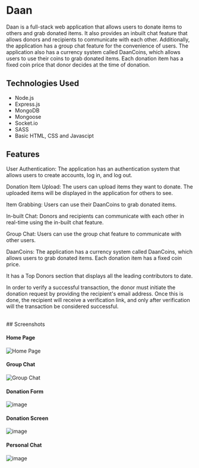 # Daan

Daan is a full-stack web application that allows users to donate items to others and grab donated items. It also provides an inbuilt chat feature that allows donors and recipients to communicate with each other. Additionally, the application has a group chat feature for the convenience of users. The application also has a currency system called DaanCoins, which allows users to use their coins to grab donated items. Each donation item has a fixed coin price that donor decides at the time of donation.

## Technologies Used

* Node.js
* Express.js
* MongoDB
* Mongoose
* Socket.io
* SASS
* Basic HTML, CSS and Javascipt

## Features

User Authentication: The application has an authentication system that allows users to create accounts, log in, and log out.

Donation Item Upload: The users can upload items they want to donate. The uploaded items will be displayed in the application for others to see.

Item Grabbing: Users can use their DaanCoins to grab donated items.

In-built Chat: Donors and recipients can communicate with each other in real-time using the in-built chat feature.

Group Chat: Users can use the group chat feature to communicate with other users.

DaanCoins: The application has a currency system called DaanCoins, which allows users to grab donated items. Each donation item has a fixed coin price.

It has a Top Donors section that displays all the leading contributors to date.

In order to verify a successful transaction, the donor must initiate the donation request by providing the recipient's email address. Once this is done, the recipient will receive a verification link, and only after verification will the transaction be considered successful.

<br>
## Screenshots

#### Home Page

![Home Page](https://user-images.githubusercontent.com/55599280/233855606-81c6b054-6ed5-4fb8-b221-e8ab6dc9e1d8.png)
<br>
#### Group Chat

![Group Chat](https://user-images.githubusercontent.com/55599280/233855674-6c14c936-7ccc-4ac9-97d9-9daaedcac9b5.png)

#### Donation Form
![image](https://user-images.githubusercontent.com/55599280/233855731-1a9ff4db-34cb-4010-86ad-19a160a5e3d2.png)

#### Donation Screen
![image](https://user-images.githubusercontent.com/55599280/233856134-5772cdd5-8683-4340-8d1a-479d1b2fb930.png)

#### Personal Chat

![image](https://user-images.githubusercontent.com/55599280/233856058-c40ad972-d41e-4624-bf87-26ec9a7f5245.png)